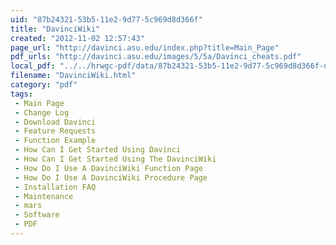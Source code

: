 ```yaml
---
uid: "87b24321-53b5-11e2-9d77-5c969d8d366f"
title: "DavinciWiki"
created: "2012-11-02 12:57:43"
page_url: "http://davinci.asu.edu/index.php?title=Main_Page"
pdf_urls: "http://davinci.asu.edu/images/5/5a/Davinci_cheats.pdf"
local_pdf: "../../hrwgc-pdf/data/87b24321-53b5-11e2-9d77-5c969d8d366f-davinciwiki.pdf"
filename: "DavinciWiki.html"
category: "pdf"
tags: 
 - Main Page
 - Change Log
 - Download Davinci
 - Feature Requests
 - Function Example
 - How Can I Get Started Using Davinci
 - How Can I Get Started Using The DavinciWiki
 - How Do I Use A DavinciWiki Function Page
 - How Do I Use A DavinciWiki Procedure Page
 - Installation FAQ
 - Maintenance
 - mars
 - Software
 - PDF
---
```

